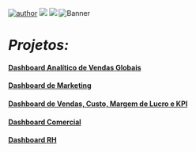 [![author](https://img.shields.io/badge/Gabriel-author-blue)](https://www.linkedin.com/in/gabriel-martins999/) [![](https://img.shields.io/badge/Power_BI-yellow.svg)](https://powerbi.microsoft.com/pt-br/) [![](https://img.shields.io/badge/Tableau-blue.svg)](https://www.tableau.com/pt-br)
![Banner](https://github.com/GabrielMartinsz/Data-Dashboards/assets/85375993/227dfafd-9002-41a7-8f1b-c1757cb1b72b)

# *Projetos:*

####  [Dashboard Analítico de Vendas Globais](https://app.powerbi.com/view?r=eyJrIjoiMjM1MTdiNTAtZjIzZS00ZTExLThmYzUtMzdmOGU4NThiNmRmIiwidCI6ImI1YWY2MmNlLWNmMWQtNDBiOC1hZGQwLTY2YWYxOWU0ZDhkMyJ9)
####  [Dashboard de Marketing](https://app.powerbi.com/view?r=eyJrIjoiZDBjNWZkMzgtNjk3OS00ODVlLTgyOTAtM2E1Zjk1OWUzYWVjIiwidCI6ImI1YWY2MmNlLWNmMWQtNDBiOC1hZGQwLTY2YWYxOWU0ZDhkMyJ9&pageName=ReportSection)
####  [Dashboard de Vendas, Custo, Margem de Lucro e KPI](https://app.powerbi.com/view?r=eyJrIjoiZGZhNjUwY2UtOWFlZC00YmE2LWE1OTktOWIwM2U0MTM2ZTFhIiwidCI6ImI1YWY2MmNlLWNmMWQtNDBiOC1hZGQwLTY2YWYxOWU0ZDhkMyJ9)
####  [Dashboard Comercial](https://app.powerbi.com/view?r=eyJrIjoiNTJlOGViYzktMzgzMi00MGFhLWE3ZjAtMDI2YjhhY2VhNzEyIiwidCI6ImI1YWY2MmNlLWNmMWQtNDBiOC1hZGQwLTY2YWYxOWU0ZDhkMyJ9&pageName=ReportSection83e10def3fc1174cf4c8)

####  [Dashboard RH](https://app.powerbi.com/view?r=eyJrIjoiZmUyYTVmMGEtNWE2OS00M2M4LTlhY2MtZWEzYjE0MzJhZTU3IiwidCI6ImI1YWY2MmNlLWNmMWQtNDBiOC1hZGQwLTY2YWYxOWU0ZDhkMyJ9)


